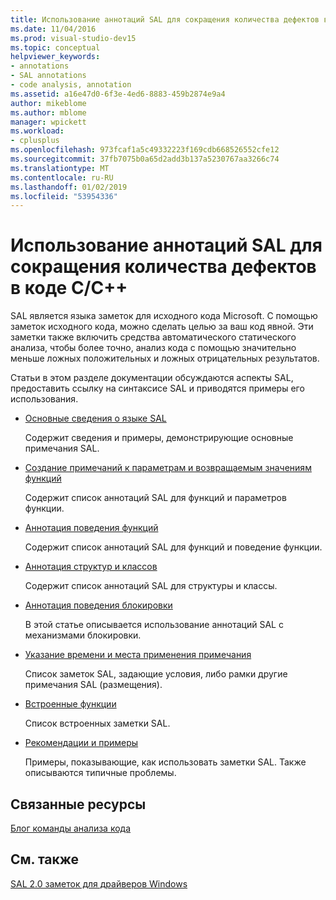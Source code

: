 ```yaml
---
title: Использование аннотаций SAL для сокращения количества дефектов в коде C/C++
ms.date: 11/04/2016
ms.prod: visual-studio-dev15
ms.topic: conceptual
helpviewer_keywords:
- annotations
- SAL annotations
- code analysis, annotation
ms.assetid: a16e47d0-6f3e-4ed6-8883-459b2874e9a4
author: mikeblome
ms.author: mblome
manager: wpickett
ms.workload:
- cplusplus
ms.openlocfilehash: 973fcaf1a5c49332223f169cdb668526552cfe12
ms.sourcegitcommit: 37fb7075b0a65d2add3b137a5230767aa3266c74
ms.translationtype: MT
ms.contentlocale: ru-RU
ms.lasthandoff: 01/02/2019
ms.locfileid: "53954336"
---
```

# <a name="using-sal-annotations-to-reduce-cc-code-defects"></a>Использование аннотаций SAL для сокращения количества дефектов в коде C/C++
SAL является языка заметок для исходного кода Microsoft. С помощью заметок исходного кода, можно сделать целью за ваш код явной. Эти заметки также включить средства автоматического статического анализа, чтобы более точно, анализ кода с помощью значительно меньше ложных положительных и ложных отрицательных результатов.

 Статьи в этом разделе документации обсуждаются аспекты SAL, предоставить ссылку на синтаксисе SAL и приводятся примеры его использования.

-   [Основные сведения о языке SAL](../code-quality/understanding-sal.md)

     Содержит сведения и примеры, демонстрирующие основные примечания SAL.

-   [Создание примечаний к параметрам и возвращаемым значениям функций](../code-quality/annotating-function-parameters-and-return-values.md)

     Содержит список аннотаций SAL для функций и параметров функции.

-   [Аннотация поведения функций](../code-quality/annotating-function-behavior.md)

     Содержит список аннотаций SAL для функций и поведение функции.

-   [Аннотация структур и классов](../code-quality/annotating-structs-and-classes.md)

     Содержит список аннотаций SAL для структуры и классы.

-   [Аннотация поведения блокировки](../code-quality/annotating-locking-behavior.md)

     В этой статье описывается использование аннотаций SAL с механизмами блокировки.

-   [Указание времени и места применения примечания](../code-quality/specifying-when-and-where-an-annotation-applies.md)

     Список заметок SAL, задающие условия, либо рамки другие примечания SAL (размещения).

-   [Встроенные функции](../code-quality/intrinsic-functions.md)

     Список встроенных заметки SAL.

-   [Рекомендации и примеры](../code-quality/best-practices-and-examples-sal.md)

     Примеры, показывающие, как использовать заметки SAL. Также описываются типичные проблемы.

## <a name="related-resources"></a>Связанные ресурсы
 [Блог команды анализа кода](http://go.microsoft.com/fwlink/?LinkId=251197)

## <a name="see-also"></a>См. также
 [SAL 2.0 заметок для драйверов Windows](http://go.microsoft.com/fwlink/?LinkId=250979)